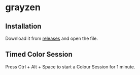 # grayzen

## Installation
Download it from [releases](https://github.com/sa-/grayzen/releases) and open the file.

## Timed Color Session
Press Ctrl + Alt + Space to start a Colour Session for 1 minute.
